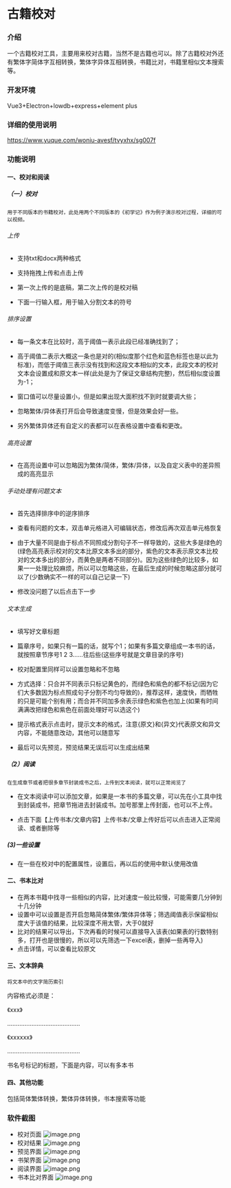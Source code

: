 # 古籍校对

### 介绍
一个古籍校对工具，主要用来校对古籍，当然不是古籍也可以。除了古籍校对外还有繁体字简体字互相转换，繁体字异体互相转换，书籍比对，书籍里相似文本搜索等。

### 开发环境
Vue3+Electron+lowdb+express+element plus

### 详细的使用说明
https://www.yuque.com/woniu-avesf/tvyxhx/sg007f

### 功能说明
#### 一、校对和阅读
##### （一）校对
`用于不同版本的书籍校对，此处用两个不同版本的《初学记》作为例子演示校对过程，详细的可以视频。`
###### 上传
- 支持txt和docx两种格式

- 支持拖拽上传和点击上传

- 第一次上传的是底稿，第二次上传的是校对稿

- 下面一行输入框，用于输入分割文本的符号

###### 排序设置

- 每一条文本在比较时，高于阈值一表示此段已经准确找到了；

- 高于阈值二表示大概这一条也是对的(相似度那个红色和蓝色标签也是以此为标准)，而低于阈值三表示没有找到和这段文本相似的文本，此段文本的校对文本会设置成和原文本一样(此处是为了保证文章结构完整)，然后相似度设置为-1；

- 窗口值可以尽量设置小，但是如果出现大面积找不到时就要调大些；

- 忽略繁体/异体表打开后会导致速度变慢，但是效果会好一些。

- 另外繁体异体还有自定义的表都可以在表格设置中查看和更改。

###### 高亮设置

- 在高亮设置中可以忽略因为繁体/简体，繁体/异体，以及自定义表中的差异照成的高亮显示

###### 手动处理有问题文本

- 首先选择排序中的逆序排序

- 查看有问题的文本，双击单元格进入可编辑状态，修改后再次双击单元格恢复

- 由于大量不同是由于标点不同照成分割句子不一样导致的，这些大多是绿色的(绿色高亮表示校对的文本比原文本多出的部分，紫色的文本表示原文本比校对的文本多出的部分，而黄色是两者不同部分)。因为这些绿色的比较多，如果一一处理比较麻烦，所以可以忽略这些，在最后生成的时候忽略这部分就可以了(少数确实不一样的可以自己记录一下)

- 修改没问题了以后点击下一步

###### 文本生成

- 填写好文章标题

- 篇章序号，如果只有一篇的话，就写个1；如果有多篇文章组成一本书的话，就按照章节序号1 2 3……往后些(这些序号就是文章目录的序号)

- 校对配置里同样可以设置忽略和不忽略

- 方式选择：只合并不同表示只标记黄色的，而绿色和紫色的都不标记(因为它们大多数因为标点照成句子分割不均匀导致的)，推荐这样，速度快，而牺牲的只是可能个别有用；而合并不同加多余表示绿色和紫色也加上(如果有时间满满改把绿色和紫色在前面处理好可以选这个)

- 提示格式表示点击时，提示文本的格式，注意{原文}和{异文}代表原文和异文内容，不能随意改动，其他可以随意写

- 最后可以先预览，预览结果无误后可以生成出结果

##### （2）阅读

`在生成章节或者把很多章节封装成书之后，上传到文本阅读，就可以正常阅览了`

- 在文本阅读中可以添加文章，如果是一本书的多篇文章，可以先在小工具中找到封装成书，把章节拖进去封装成书。加号那里上传封面，也可以不上传。

- 点击下面【上传书本/文章内容】上传书本/文章上传好后可以点击进入正常阅读、或者删除等

##### (3)一些设置

- 在一些在校对中的配置属性，设置后，再以后的使用中默认使用改值

#### 二、书本比对
- 在两本书籍中找寻一些相似的内容，比对速度一般比较慢，可能需要几分钟到十几分钟
- 设置中可以设置是否开启忽略简体繁体/繁体异体等；筛选阈值表示保留相似度大于该值的结果，比较深度不用太管，大于0就好
- 比对的结果可以导出，下次再看的时候可以直接导入该表(如果表的行数特别多，打开也是很慢的，所以可以先筛选一下excel表，删掉一些再导入)
- 点击详情，可以查看比较原文

#### 三、文本辞典
`将文本中的文字简历索引`

内容格式必须是：

《xxx》

……………………………………

《xxxxxx》

……………………………………

书名号标记的标题，下面是内容，可以有多本书

#### 四、其他功能
包括简体繁体转换，繁体异体转换，书本搜索等功能

### 软件截图
- 校对页面
![image.png](https://cdn.nlark.com/yuque/0/2022/png/22403152/1645126210940-b770603a-905a-4675-b5cc-3b0d5bd53838.png)
- 校对结果
![image.png](https://cdn.nlark.com/yuque/0/2022/png/22403152/1645126259169-5bbfd019-1211-4eaa-a9e2-f5d31d3f5bc9.png)
- 预览界面
![image.png](https://cdn.nlark.com/yuque/0/2022/png/22403152/1645126296137-66c36a23-80a4-428e-9d7d-7db85660e95b.png?x-oss-process=image%2Fresize%2Cw_937%2Climit_0)
- 书架界面
![image.png](https://cdn.nlark.com/yuque/0/2022/png/22403152/1645126392048-8f17ac17-3ccc-4f40-9371-7161fbfe265e.png)
- 阅读界面
![image.png](https://cdn.nlark.com/yuque/0/2022/png/22403152/1645126445893-184f4392-e36e-455d-9c0c-bfca38f55fd0.png?x-oss-process=image%2Fresize%2Cw_937%2Climit_0)
- 书本比对界面
![image.png](https://cdn.nlark.com/yuque/0/2022/png/22403152/1645126501655-d8fc0331-e5fc-4b3f-8741-8ff9971b7797.png?x-oss-process=image%2Fresize%2Cw_937%2Climit_0)

